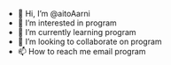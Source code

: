 - 👋 Hi, I’m @aitoAarni
- 👀 I’m interested in program
- 🌱 I’m currently learning program
- 💞️ I’m looking to collaborate on program
- 📫 How to reach me email program

<!---
aitoAarni/aitoAarni is a ✨ special ✨ repository because its `README.md` (this file) appears on your GitHub profile.
You can click the Preview link to take a look at your changes.
--->

